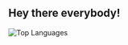 ## Hey there everybody!
![Top Languages](https://github-readme-stats-gray-eight-32.vercel.app/api/top-langs/?username=nightcycle&layout=compact,github-readme-stats&hide=shell,html)
<!--
**nightcycle/nightcycle** is a ✨ _special_ ✨ repository because its `README.md` (this file) appears on your GitHub profile.

Here are some ideas to get you started:

- 🔭 I’m currently working on ...
- 🌱 I’m currently learning ...
- 👯 I’m looking to collaborate on ...
- 🤔 I’m looking for help with ...
- 💬 Ask me about ...
- 📫 How to reach me: ...
- 😄 Pronouns: ...
- ⚡ Fun fact: ...
-->
